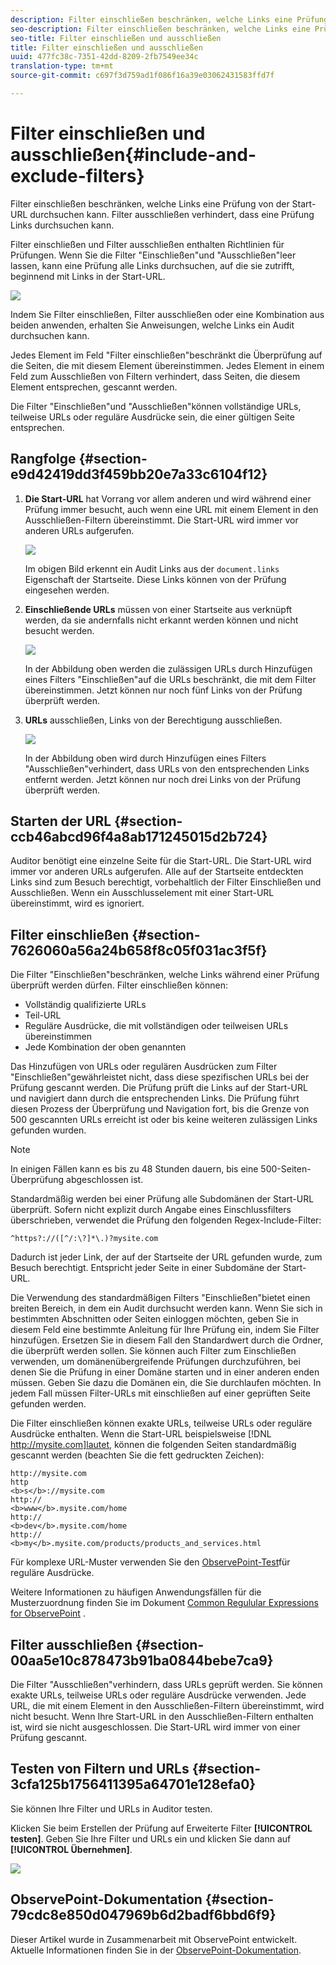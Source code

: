 ```yaml
---
description: Filter einschließen beschränken, welche Links eine Prüfung von der Start-URL durchsuchen kann. Filter ausschließen verhindert, dass eine Prüfung Links durchsuchen kann.
seo-description: Filter einschließen beschränken, welche Links eine Prüfung von der Start-URL durchsuchen kann. Filter ausschließen verhindert, dass eine Prüfung Links durchsuchen kann.
seo-title: Filter einschließen und ausschließen
title: Filter einschließen und ausschließen
uuid: 477fc38c-7351-42dd-8209-2fb7549ee34c
translation-type: tm+mt
source-git-commit: c697f3d759ad1f086f16a39e03062431583ffd7f

---
```



# Filter einschließen und ausschließen{#include-and-exclude-filters}

Filter einschließen beschränken, welche Links eine Prüfung von der Start-URL durchsuchen kann. Filter ausschließen verhindert, dass eine Prüfung Links durchsuchen kann.

<!--
Content from ObservePoint (https://help.observepoint.com/articles/2872121-include-and-exclude-filters) with their permission. Modified slightly for style and Auditor emphasis.
-->

Filter einschließen und Filter ausschließen enthalten Richtlinien für Prüfungen. Wenn Sie die Filter &quot;Einschließen&quot;und &quot;Ausschließen&quot;leer lassen, kann eine Prüfung alle Links durchsuchen, auf die sie zutrifft, beginnend mit Links in der Start-URL.

![](assets/filter.png)

Indem Sie Filter einschließen, Filter ausschließen oder eine Kombination aus beiden anwenden, erhalten Sie Anweisungen, welche Links ein Audit durchsuchen kann.

Jedes Element im Feld &quot;Filter einschließen&quot;beschränkt die Überprüfung auf die Seiten, die mit diesem Element übereinstimmen. Jedes Element in einem Feld zum Ausschließen von Filtern verhindert, dass Seiten, die diesem Element entsprechen, gescannt werden.

Die Filter &quot;Einschließen&quot;und &quot;Ausschließen&quot;können vollständige URLs, teilweise URLs oder reguläre Ausdrücke sein, die einer gültigen Seite entsprechen.

## Rangfolge {#section-e9d42419dd3f459bb20e7a33c6104f12}

1. **Die Start-URL** hat Vorrang vor allem anderen und wird während einer Prüfung immer besucht, auch wenn eine URL mit einem Element in den Ausschließen-Filtern übereinstimmt. Die Start-URL wird immer vor anderen URLs aufgerufen.

   ![](assets/startingpage.png)

   Im obigen Bild erkennt ein Audit Links aus der `document.links` Eigenschaft der Startseite. Diese Links können von der Prüfung eingesehen werden.

1. **Einschließende URLs** müssen von einer Startseite aus verknüpft werden, da sie andernfalls nicht erkannt werden können und nicht besucht werden.

   ![](assets/includefilter.png)

   In der Abbildung oben werden die zulässigen URLs durch Hinzufügen eines Filters &quot;Einschließen&quot;auf die URLs beschränkt, die mit dem Filter übereinstimmen. Jetzt können nur noch fünf Links von der Prüfung überprüft werden.

1. **URLs** ausschließen, Links von der Berechtigung ausschließen.

   ![](assets/excludefilter.png)

   In der Abbildung oben wird durch Hinzufügen eines Filters &quot;Ausschließen&quot;verhindert, dass URLs von den entsprechenden Links entfernt werden. Jetzt können nur noch drei Links von der Prüfung überprüft werden.

## Starten der URL {#section-ccb46abcd96f4a8ab171245015d2b724}

Auditor benötigt eine einzelne Seite für die Start-URL. Die Start-URL wird immer vor anderen URLs aufgerufen. Alle auf der Startseite entdeckten Links sind zum Besuch berechtigt, vorbehaltlich der Filter Einschließen und Ausschließen. Wenn ein Ausschlusselement mit einer Start-URL übereinstimmt, wird es ignoriert.

## Filter einschließen {#section-7626060a56a24b658f8c05f031ac3f5f}

Die Filter &quot;Einschließen&quot;beschränken, welche Links während einer Prüfung überprüft werden dürfen. Filter einschließen können:

* Vollständig qualifizierte URLs
* Teil-URL
* Reguläre Ausdrücke, die mit vollständigen oder teilweisen URLs übereinstimmen
* Jede Kombination der oben genannten

Das Hinzufügen von URLs oder regulären Ausdrücken zum Filter &quot;Einschließen&quot;gewährleistet nicht, dass diese spezifischen URLs bei der Prüfung gescannt werden. Die Prüfung prüft die Links auf der Start-URL und navigiert dann durch die entsprechenden Links. Die Prüfung führt diesen Prozess der Überprüfung und Navigation fort, bis die Grenze von 500 gescannten URLs erreicht ist oder bis keine weiteren zulässigen Links gefunden wurden.

>[!NOTE]
>
>In einigen Fällen kann es bis zu 48 Stunden dauern, bis eine 500-Seiten-Überprüfung abgeschlossen ist.

Standardmäßig werden bei einer Prüfung alle Subdomänen der Start-URL überprüft. Sofern nicht explizit durch Angabe eines Einschlussfilters überschrieben, verwendet die Prüfung den folgenden Regex-Include-Filter:

`^https?://([^/:\?]*\.)?mysite.com`

Dadurch ist jeder Link, der auf der Startseite der URL gefunden wurde, zum Besuch berechtigt. Entspricht jeder Seite in einer Subdomäne der Start-URL.

Die Verwendung des standardmäßigen Filters &quot;Einschließen&quot;bietet einen breiten Bereich, in dem ein Audit durchsucht werden kann. Wenn Sie sich in bestimmten Abschnitten oder Seiten einloggen möchten, geben Sie in diesem Feld eine bestimmte Anleitung für Ihre Prüfung ein, indem Sie Filter hinzufügen. Ersetzen Sie in diesem Fall den Standardwert durch die Ordner, die überprüft werden sollen. Sie können auch Filter zum Einschließen verwenden, um domänenübergreifende Prüfungen durchzuführen, bei denen Sie die Prüfung in einer Domäne starten und in einer anderen enden müssen. Geben Sie dazu die Domänen ein, die Sie durchlaufen möchten. In jedem Fall müssen Filter-URLs mit einschließen auf einer geprüften Seite gefunden werden.

Die Filter einschließen können exakte URLs, teilweise URLs oder reguläre Ausdrücke enthalten. Wenn die Start-URL beispielsweise [!DNL http://mysite.com]lautet, können die folgenden Seiten standardmäßig gescannt werden (beachten Sie die fett gedruckten Zeichen):

```
http://mysite.com
http
<b>s</b>://mysite.com
http://
<b>www</b>.mysite.com/home
http://
<b>dev</b>.mysite.com/home
http://
<b>my</b>.mysite.com/products/products_and_services.html
```

Für komplexe URL-Muster verwenden Sie den [ObservePoint-Test](http://regex.observepoint.com/)für reguläre Ausdrücke.

Weitere Informationen zu häufigen Anwendungsfällen für die Musterzuordnung finden Sie im Dokument [Common Regulular Expressions for ObservePoint](https://help.observepoint.com/articles/2872116-common-regular-expressions-for-observepoint) .

## Filter ausschließen {#section-00aa5e10c878473b91ba0844bebe7ca9}

Die Filter &quot;Ausschließen&quot;verhindern, dass URLs geprüft werden. Sie können exakte URLs, teilweise URLs oder reguläre Ausdrücke verwenden. Jede URL, die mit einem Element in den Ausschließen-Filtern übereinstimmt, wird nicht besucht. Wenn Ihre Start-URL in den Ausschließen-Filtern enthalten ist, wird sie nicht ausgeschlossen. Die Start-URL wird immer von einer Prüfung gescannt.

## Testen von Filtern und URLs {#section-3cfa125b1756411395a64701e128efa0}

Sie können Ihre Filter und URLs in Auditor testen.

Klicken Sie beim Erstellen der Prüfung auf Erweiterte Filter **[!UICONTROL testen]**. Geben Sie Ihre Filter und URLs ein und klicken Sie dann auf **[!UICONTROL Übernehmen]**.

![](assets/test-advanced-filters.png)

## ObservePoint-Dokumentation {#section-79cdc8e850d047969b6d2badf6bbd6f9}

Dieser Artikel wurde in Zusammenarbeit mit ObservePoint entwickelt. Aktuelle Informationen finden Sie in der [ObservePoint-Dokumentation](https://help.observepoint.com/articles/2872121-include-and-exclude-filters).
